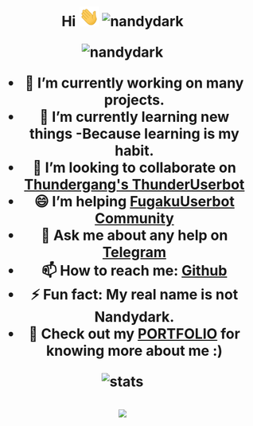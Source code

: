 <h1 align="middle">Hi <img src="https://raw.githubusercontent.com/ABSphreak/ABSphreak/master/gifs/Hi.gif" width="40px" />
 <img src="https://user-images.githubusercontent.com/58636468/94239832-0411a600-ff30-11ea-9bac-25ec638b43a3.gif" alt="nandydark"</h1>
 

<p align="center"> <img src="https://avatars1.githubusercontent.com/u/58636468?s=460&u=c4a0745b770dd5946a7f895d7ab3543536414cd0&v=4" alt="nandydark"/p>

- 🔭 I’m currently working on many projects.
- 🌱 I’m currently learning new things -Because learning is my habit.
- 👯 I’m looking to collaborate on [Thundergang's ThunderUserbot](https://github.com/Thundergang/thunderuserbot)
- 😄 I’m helping [FugakuUserbot Community](https://github.com/DARKCYBERGANG/FUGAKU_the_userbot)
- 💬 Ask me about any help on [Telegram](https://t.me/nandydark)
- 📫 How to reach me: [Github](https://github.com/nandydark)
- ⚡ Fun fact: My real name is not Nandydark.
- 🖤 Check out my [PORTFOLIO](https://nandydark.github.io/) for knowing more about me :)
<img align="centre" src="https://github-readme-stats.vercel.app/api?username=nandydark&show_icons=true&theme=radical&include_all_commits=true&count_private=true" alt="stats" />








<p align="center">
  <a href="https://github.com/nandydark">
    <img src="https://github-readme-stats.vercel.app/api/top-langs/?username=nandydark&layout=compact&theme=radical&card_width=800" />
  </a>
 


